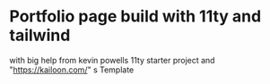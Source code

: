 # Portfolio page build with 11ty and tailwind

with big help from
kevin powells 11ty starter project and
"https://kailoon.com/" s Template
